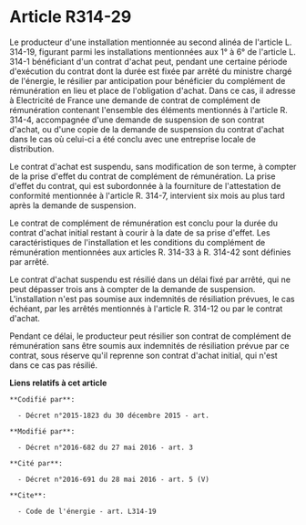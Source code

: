 # Article R314-29

Le producteur d'une installation mentionnée au second alinéa de l'article L. 314-19, figurant parmi les installations
mentionnées aux 1° à 6° de l'article L. 314-1 bénéficiant d'un contrat d'achat peut, pendant une certaine période d'exécution
du contrat dont la durée est fixée par arrêté du ministre chargé de l'énergie, le résilier par anticipation pour bénéficier
du complément de rémunération en lieu et place de l'obligation d'achat. Dans ce cas, il adresse à Electricité de France une
demande de contrat de complément de rémunération contenant l'ensemble des éléments mentionnés à l'article R. 314-4,
accompagnée d'une demande de suspension de son contrat d'achat, ou d'une copie de la demande de suspension du contrat d'achat
dans le cas où celui-ci a été conclu avec une entreprise locale de distribution. 

Le contrat d'achat est suspendu, sans modification de son terme, à compter de la prise d'effet du contrat de complément de
rémunération. La prise d'effet du contrat, qui est subordonnée à la fourniture de l'attestation de conformité mentionnée à
l'article R. 314-7, intervient six mois au plus tard après la demande de suspension. 

Le contrat de complément de rémunération est conclu pour la durée du contrat d'achat initial restant à courir à la date de sa
prise d'effet. Les caractéristiques de l'installation et les conditions du complément de rémunération mentionnées aux
articles R. 314-33 à R. 314-42 sont définies par arrêté. 

Le contrat d'achat suspendu est résilié dans un délai fixé par arrêté, qui ne peut dépasser trois ans à compter de la demande
de suspension. L'installation n'est pas soumise aux indemnités de résiliation prévues, le cas échéant, par les arrêtés
mentionnés à l'article R. 314-12 ou par le contrat d'achat. 

Pendant ce délai, le producteur peut résilier son contrat de complément de rémunération sans être soumis aux indemnités de
résiliation prévue par ce contrat, sous réserve qu'il reprenne son contrat d'achat initial, qui n'est dans ce cas pas
résilié.

**Liens relatifs à cet article**

	**Codifié par**:

	  - Décret n°2015-1823 du 30 décembre 2015 - art.

	**Modifié par**:

	  - Décret n°2016-682 du 27 mai 2016 - art. 3

	**Cité par**:

	  - Décret n°2016-691 du 28 mai 2016 - art. 5 (V)

	**Cite**:

	  - Code de l'énergie - art. L314-19
